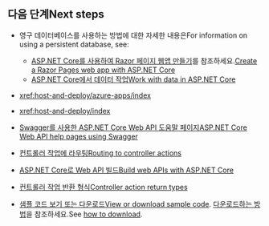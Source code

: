 ## <a name="next-steps"></a><span data-ttu-id="18383-101">다음 단계</span><span class="sxs-lookup"><span data-stu-id="18383-101">Next steps</span></span>

* <span data-ttu-id="18383-102">영구 데이터베이스를 사용하는 방법에 대한 자세한 내용은</span><span class="sxs-lookup"><span data-stu-id="18383-102">For information on using a persistent database, see:</span></span>

  * <span data-ttu-id="18383-103">[ASP.NET Core를 사용하여 Razor 페이지 웹앱 만들기](xref:tutorials/index)를 참조하세요.</span><span class="sxs-lookup"><span data-stu-id="18383-103">[Create a Razor Pages web app with ASP.NET Core](xref:tutorials/index)</span></span>
  * [<span data-ttu-id="18383-104">ASP.NET Core에서 데이터 작업</span><span class="sxs-lookup"><span data-stu-id="18383-104">Work with data in ASP.NET Core</span></span>](xref:data/index)

* <xref:host-and-deploy/azure-apps/index>
* <xref:host-and-deploy/index>
* [<span data-ttu-id="18383-105">Swagger를 사용한 ASP.NET Core Web API 도움말 페이지</span><span class="sxs-lookup"><span data-stu-id="18383-105">ASP.NET Core Web API help pages using Swagger</span></span>](xref:tutorials/web-api-help-pages-using-swagger)
* [<span data-ttu-id="18383-106">컨트롤러 작업에 라우팅</span><span class="sxs-lookup"><span data-stu-id="18383-106">Routing to controller actions</span></span>](xref:mvc/controllers/routing)
* [<span data-ttu-id="18383-107">ASP.NET Core로 Web API 빌드</span><span class="sxs-lookup"><span data-stu-id="18383-107">Build web APIs with ASP.NET Core</span></span>](xref:web-api/index)
* [<span data-ttu-id="18383-108">컨트롤러 작업 반환 형식</span><span class="sxs-lookup"><span data-stu-id="18383-108">Controller action return types</span></span>](xref:web-api/action-return-types)
* <span data-ttu-id="18383-109">[샘플 코드 보기 또는 다운로드](https://github.com/aspnet/Docs/tree/master/aspnetcore/tutorials/first-web-api/samples)</span><span class="sxs-lookup"><span data-stu-id="18383-109">[View or download sample code](https://github.com/aspnet/Docs/tree/master/aspnetcore/tutorials/first-web-api/samples).</span></span> <span data-ttu-id="18383-110">[다운로드하는 방법](xref:tutorials/index#how-to-download-a-sample)을 참조하세요.</span><span class="sxs-lookup"><span data-stu-id="18383-110">See [how to download](xref:tutorials/index#how-to-download-a-sample).</span></span>
